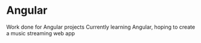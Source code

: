 # Angular
Work done for Angular projects
Currently learning Angular, hoping to create a music streaming web app
